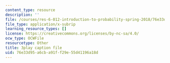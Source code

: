 ```yaml
---
content_type: resource
description: ''
file: /courses/res-6-012-introduction-to-probability-spring-2018/76e33d95a6cba91ff29e55d41196a18d_Lgacew5BjDI.srt
file_type: application/x-subrip
learning_resource_types: []
license: https://creativecommons.org/licenses/by-nc-sa/4.0/
ocw_type: OCWFile
resourcetype: Other
title: 3play caption file
uid: 76e33d95-a6cb-a91f-f29e-55d41196a18d
---
```

